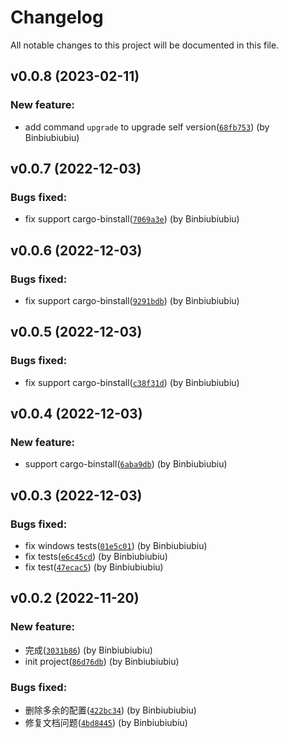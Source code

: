 # Changelog

All notable changes to this project will be documented in this file.

## v0.0.8 (2023-02-11)

### New feature:

- add command `upgrade` to upgrade self version([`68fb753`](https://github.com/Binbiubiubiu/git-semver-tags/commit/68fb7536383dd69a2c242801f854266c5ba757d4)) (by Binbiubiubiu)

## v0.0.7 (2022-12-03)

### Bugs fixed:

- fix support cargo-binstall([`7069a3e`](https://github.com/Binbiubiubiu/git-semver-tags/commit/7069a3e81bf1f1c6049514a0e0ff14af5c38ebdb)) (by Binbiubiubiu)

## v0.0.6 (2022-12-03)

### Bugs fixed:

- fix support cargo-binstall([`9291bdb`](https://github.com/Binbiubiubiu/git-semver-tags/commit/9291bdbb2c0708caea7574ab222ebc999745cb78)) (by Binbiubiubiu)

## v0.0.5 (2022-12-03)

### Bugs fixed:

- fix support cargo-binstall([`c38f31d`](https://github.com/Binbiubiubiu/git-semver-tags/commit/c38f31d90ba31469e2d1f87cc8893c3efa18e268)) (by Binbiubiubiu)

## v0.0.4 (2022-12-03)

### New feature:

- support cargo-binstall([`6aba9db`](https://github.com/Binbiubiubiu/git-semver-tags/commit/6aba9dbbc3bf83f3cb90764b386176a528434816)) (by Binbiubiubiu)

## v0.0.3 (2022-12-03)

### Bugs fixed:

- fix windows tests([`01e5c01`](https://github.com/Binbiubiubiu/git-semver-tags/commit/01e5c01ffe3fc0fcf91e294d1b3bb4cbc2f06270)) (by Binbiubiubiu)
- fix tests([`e6c45cd`](https://github.com/Binbiubiubiu/git-semver-tags/commit/e6c45cd5c9b548f01ed67c03236b209b9b96f549)) (by Binbiubiubiu)
- fix test([`47ecac5`](https://github.com/Binbiubiubiu/git-semver-tags/commit/47ecac574b86ee88d07709ca7cc399a2ad21cb96)) (by Binbiubiubiu)

## v0.0.2 (2022-11-20)

### New feature:

- 完成([`3031b86`](https://github.com/Binbiubiubiu/git-semver-tags/commit/3031b86b5d9ec95c14d6379304c9f6516f308dea)) (by Binbiubiubiu)
- init project([`86d76db`](https://github.com/Binbiubiubiu/git-semver-tags/commit/86d76db316ce2772f3fdc3442f90a2504fd10361)) (by Binbiubiubiu)

### Bugs fixed:

- 删除多余的配置([`422bc34`](https://github.com/Binbiubiubiu/git-semver-tags/commit/422bc341c92f136dd868df3167564e608add4533)) (by Binbiubiubiu)
- 修复文档问题([`4bd8445`](https://github.com/Binbiubiubiu/git-semver-tags/commit/4bd844509740e9585eda3ff9d9e0f995e9366a52)) (by Binbiubiubiu)
